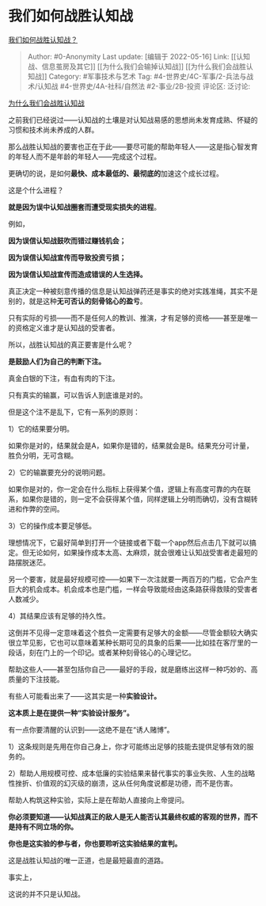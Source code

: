 # 我们如何战胜认知战
[我们如何战胜认知战？](https://zhuanlan.zhihu.com/p/514789277)

> Author: #0-Anonymity
> Last update: [编辑于 2022-05-16]
> Link: [[认知战、信息茧房及其它]] [[为什么我们会输掉认知战]] [[为什么我们会战胜认知战]]
> Category: #军事技术与艺术
> Tag: #4-世界史/4C-军事/2-兵法与战术/认知战 #4-世界史/4A-社科/自然法 #2-事业/2B-投资 
> 评论区:
> 泛讨论:

[为什么我们会战胜认知战](https://zhuanlan.zhihu.com/p/484754163)

之前我们已经说过——认知战的土壤是对认知战易感的思想尚未发育成熟、怀疑的习惯和技术尚未养成的人群。

那么战胜认知战的要害也正在于此——要尽可能的帮助年轻人——这是指心智发育的年轻人而不是年龄的年轻人——完成这个过程。

更确切的说，是如何**最快、成本最低的、最彻底的**加速这个成长过程。

这是个什么进程？

**就是因为误中认知战圈套而遭受现实损失的进程**。

例如，

**因为误信认知战鼓吹而错过赚钱机会；**

**因为误信认知战宣传而导致投资亏损；**

**因为误信认知战宣传而造成错误的人生选择。**

真正决定一种被刻意传播的信息是认知战弹药还是事实的绝对实践准绳，其实不是别的，就是这种**无可否认的刻骨铭心的盈亏**。

只有实际的亏损——而不是任何人的教训、推演，才有足够的资格——甚至是唯一的资格定义谁才是认知战的受害者。

所以，战胜认知战的真正要害是什么呢？

**是鼓励人们为自己的判断下注。**

真金白银的下注，有血有肉的下注。

只有真实的输赢，可以告诉人到底谁是对的。

但是这个注不是乱下，它有一系列的原则：

1）它的结果要分明。

如果你是对的，结果就会是A，如果你是错的，结果就会是B。结果充分可计量，胜负分明，无可含糊。

2）它的输赢要充分的说明问题。

如果你是对的，你一定会在什么指标上获得某个值，逻辑上有高度可靠的内在联系，如果你是错的，则一定不会获得某个值，同样逻辑上分明而确切，没有含糊转进和作弊的空间。

3）它的操作成本要足够低。

理想情况下，它最好简单到打开一个链接或者下载一个app然后点击几下就可以搞定。但无论如何，如果操作成本太高、太麻烦，就会很难让认知战受害者走最短的路摆脱迷茫。

另一个要害，就是最好规模可控——如果下一次注就要一两百万的门槛，它会产生巨大的机会成本。机会成本也是门槛，一样会导致能经由这条路获得救赎的受害者人数减少。

4）其结果应该有足够的持久性。

这倒并不见得一定意味着这个胜负一定需要有足够大的金额——尽管金额较大确实很立竿见影，它也可以意味着某种长期可见的具象的后果——比如挂在客厅里的一段话，刻在门上的一个印记。或者某种刻骨铭心的心理记忆。

帮助这些人——甚至包括你自己——最好的手段，就是磨练出这样一种巧妙的、高质量的下注技能。

有些人可能看出来了——这其实是一种**实验设计。**

**这本质上是在提供一种“实验设计服务”。**

有一点你要清醒的认识到——这绝不是在“诱人赌博”。

1）这条规则是先用在你自己身上，你才可能练出足够的技能去提供足够有效的服务的。

2）帮助人用规模可控、成本低廉的实验结果来替代事实的事业失败、人生的战略性挫折、价值观的幻灭级的崩溃，这从任何角度说都是功德，而不是伤害。

帮助人构筑这种实验，实际上是在帮助人直接向上帝提问。

**你必须要知道——认知战真正的敌人是无人能否认其最终权威的客观的世界，而不是持有不同立场的你。**

**你也是这实验的参与者，你也要聆听这实验结果的宣判。**

这是战胜认知战的唯一正道，也是最短最直的道路。

事实上，

这说的并不只是认知战。
